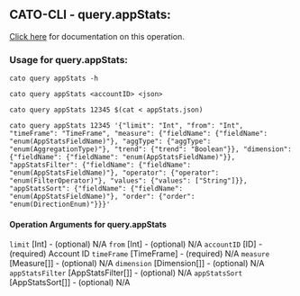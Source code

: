 
## CATO-CLI - query.appStats:
[Click here](https://api.catonetworks.com/documentation/#query-appStats) for documentation on this operation.

### Usage for query.appStats:

`cato query appStats -h`

`cato query appStats <accountID> <json>`

`cato query appStats 12345 $(cat < appStats.json)`

`cato query appStats 12345 '{"limit": "Int", "from": "Int", "timeFrame": "TimeFrame", "measure": {"fieldName": {"fieldName": "enum(AppStatsFieldName)"}, "aggType": {"aggType": "enum(AggregationType)"}, "trend": {"trend": "Boolean"}}, "dimension": {"fieldName": {"fieldName": "enum(AppStatsFieldName)"}}, "appStatsFilter": {"fieldName": {"fieldName": "enum(AppStatsFieldName)"}, "operator": {"operator": "enum(FilterOperator)"}, "values": {"values": ["String"]}}, "appStatsSort": {"fieldName": {"fieldName": "enum(AppStatsFieldName)"}, "order": {"order": "enum(DirectionEnum)"}}}'`

#### Operation Arguments for query.appStats ####
`limit` [Int] - (optional) N/A 
`from` [Int] - (optional) N/A 
`accountID` [ID] - (required) Account ID 
`timeFrame` [TimeFrame] - (required) N/A 
`measure` [Measure[]] - (optional) N/A 
`dimension` [Dimension[]] - (optional) N/A 
`appStatsFilter` [AppStatsFilter[]] - (optional) N/A 
`appStatsSort` [AppStatsSort[]] - (optional) N/A 
